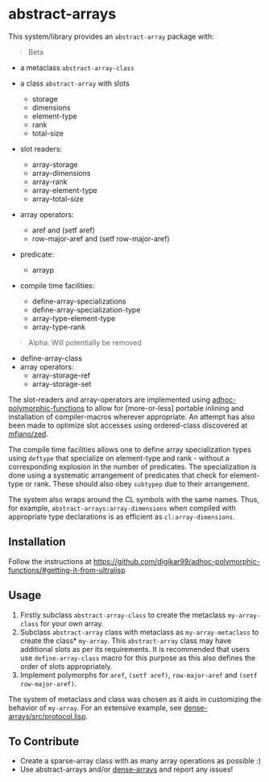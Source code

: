 
# abstract-arrays

This system/library provides an `abstract-array` package with:

> Beta

- a metaclass `abstract-array-class`
- a class `abstract-array` with slots
  - storage
  - dimensions
  - element-type
  - rank
  - total-size

- slot readers:
  - array-storage
  - array-dimensions
  - array-rank
  - array-element-type
  - array-total-size

- array operators:
  - aref and (setf aref)
  - row-major-aref and (setf row-major-aref)

- predicate:
  - arrayp

- compile time facilities:
  - define-array-specializations
  - define-array-specialization-type
  - array-type-element-type
  - array-type-rank

> Alpha: Will potentially be removed

- define-array-class
- array operators:
  - array-storage-ref
  - array-storage-set


The slot-readers and array-operators are implemented using [adhoc-polymorphic-functions](https://github.com/digikar99/adhoc-polymorphic-functions/) to allow for [more-or-less] portable inlining and installation of compiler-macros wherever appropriate. An attempt has also been made to optimize slot accesses using ordered-class discovered at [mfiano/zed](https://git.mfiano.net/mfiano/zed/src/branch/master/src/util-ordered-class.lisp).

The compile time facilities allows one to define array specialization types using `deftype` that specialize on element-type and rank - without a corresponding explosion in the number of predicates. The specialization is done using a systematic arrangement of predicates that check for element-type or rank. These should also obey `subtypep` due to their arrangement.

The system also wraps around the CL symbols with the same names. Thus, for example, `abstract-arrays:array-dimensions` when compiled with appropriate type declarations is as efficient as `cl:array-dimensions`.

## Installation

Follow the instructions at https://github.com/digikar99/adhoc-polymorphic-functions/#getting-it-from-ultralisp

## Usage

1. Firstly subclass `abstract-array-class` to create the metaclass `my-array-class` for your own array.
2. Subclass `abstract-array` class with metaclass as `my-array-metaclass` to create the class* `my-array`. This `abstract-array` class may have additional slots as per its requirements. It is recommended that users use `define-array-class` macro for this purpose as this also defines the order of slots appropriately.
3. Implement polymorphs for `aref`, `(setf aref)`, `row-major-aref` and `(setf row-major-aref)`.

The system of metaclass and class was chosen as it aids in customizing the behavior of `my-array`. For an extensive example, see [dense-arrays/src/protocol.lisp](https://github.com/digikar99/dense-arrays/tree/main/src/protocol.lisp).

## To Contribute

- Create a sparse-array class with as many array operations as possible :)
- Use abstract-arrays and/or [dense-arrays](https://github.com/digikar99/dense-arrays) and report any issues!

